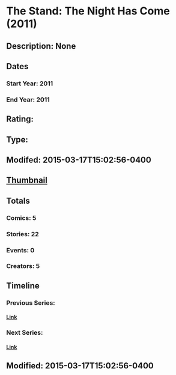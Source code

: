 # The Stand: The Night Has Come (2011)
## Description: None
## Dates
### Start Year: 2011
### End Year: 2011
## Rating: 
## Type: 
## Modifed: 2015-03-17T15:02:56-0400
## [Thumbnail](http://i.annihil.us/u/prod/marvel/i/mg/9/d0/54480b94def8a.jpg)
## Totals
### Comics: 5
### Stories: 22
### Events: 0
### Creators: 5
## Timeline
### Previous Series: 
#### [Link]()
### Next Series: 
#### [Link]()
## Modified: 2015-03-17T15:02:56-0400